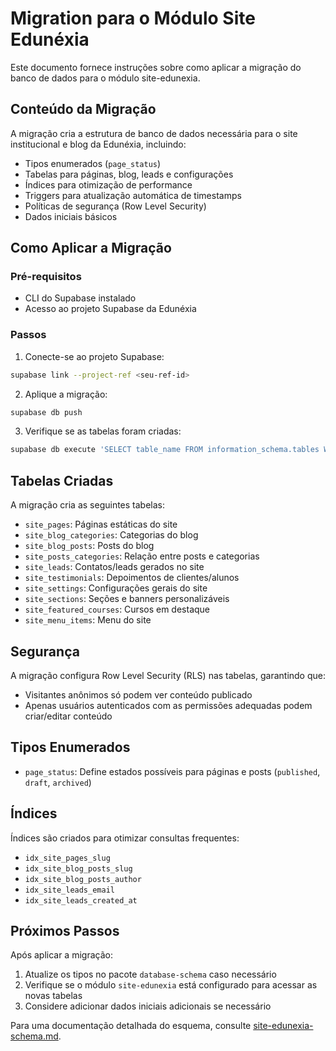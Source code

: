 <!-- cSpell:disable -->
# Migration para o Módulo Site Edunéxia

Este documento fornece instruções sobre como aplicar a migração do banco de dados para o módulo site-edunexia.

## Conteúdo da Migração

A migração cria a estrutura de banco de dados necessária para o site institucional e blog da Edunéxia, incluindo:

- Tipos enumerados (`page_status`)
- Tabelas para páginas, blog, leads e configurações
- Índices para otimização de performance
- Triggers para atualização automática de timestamps
- Políticas de segurança (Row Level Security)
- Dados iniciais básicos

## Como Aplicar a Migração

### Pré-requisitos
- CLI do Supabase instalado
- Acesso ao projeto Supabase da Edunéxia

### Passos

1. Conecte-se ao projeto Supabase:

```bash
supabase link --project-ref <seu-ref-id>
```

2. Aplique a migração:

```bash
supabase db push
```

3. Verifique se as tabelas foram criadas:

```bash
supabase db execute 'SELECT table_name FROM information_schema.tables WHERE table_schema = '"'"'public'"'"' AND table_name LIKE '"'"'site_%'"'"';'
```

## Tabelas Criadas

A migração cria as seguintes tabelas:

- `site_pages`: Páginas estáticas do site
- `site_blog_categories`: Categorias do blog
- `site_blog_posts`: Posts do blog
- `site_posts_categories`: Relação entre posts e categorias
- `site_leads`: Contatos/leads gerados no site
- `site_testimonials`: Depoimentos de clientes/alunos
- `site_settings`: Configurações gerais do site
- `site_sections`: Seções e banners personalizáveis
- `site_featured_courses`: Cursos em destaque
- `site_menu_items`: Menu do site

## Segurança

A migração configura Row Level Security (RLS) nas tabelas, garantindo que:

- Visitantes anônimos só podem ver conteúdo publicado
- Apenas usuários autenticados com as permissões adequadas podem criar/editar conteúdo

## Tipos Enumerados

- `page_status`: Define estados possíveis para páginas e posts (`published`, `draft`, `archived`)

## Índices

Índices são criados para otimizar consultas frequentes:

- `idx_site_pages_slug`
- `idx_site_blog_posts_slug`
- `idx_site_blog_posts_author`
- `idx_site_leads_email`
- `idx_site_leads_created_at`

## Próximos Passos

Após aplicar a migração:

1. Atualize os tipos no pacote `database-schema` caso necessário
2. Verifique se o módulo `site-edunexia` está configurado para acessar as novas tabelas
3. Considere adicionar dados iniciais adicionais se necessário

Para uma documentação detalhada do esquema, consulte [site-edunexia-schema.md](/docs/site-edunexia-schema.md). 

